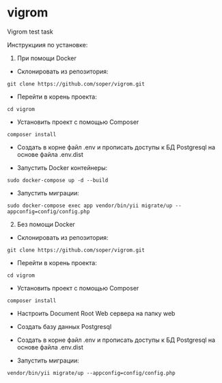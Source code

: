 # vigrom
Vigrom test task

Инструкциия по установке:

1. При помощи Docker
- Cклонировать из репозитория:

`git clone https://github.com/soper/vigrom.git`

- Перейти в корень проекта:

`cd vigrom`

- Установить проект с помощью Composer

`composer install`

- Создать в корне файл .env и прописать доступы к БД Postgresql на основе файла .env.dist

- Запустить Docker контейнеры:

`sudo docker-compose up -d --build`

- Запустить миграции:

`sudo docker-compose exec app vendor/bin/yii migrate/up --appconfig=config/config.php`


2. Без помощи Docker

- Cклонировать из репозитория:

`git clone https://github.com/soper/vigrom.git`

- Перейти в корень проекта:

`cd vigrom`

- Установить проект с помощью Composer

`composer install`

- Настроить Document Root Web сервера на папку web

- Создать базу данных Postgresql 

- Создать в корне файл .env и прописать доступы к БД Postgresql на основе файла .env.dist

- Запустить миграции:

`vendor/bin/yii migrate/up --appconfig=config/config.php`



